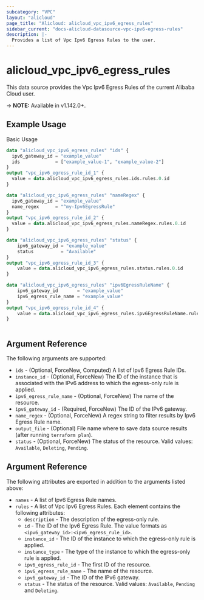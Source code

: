 ```yaml
---
subcategory: "VPC"
layout: "alicloud"
page_title: "Alicloud: alicloud_vpc_ipv6_egress_rules"
sidebar_current: "docs-alicloud-datasource-vpc-ipv6-egress-rules"
description: |-
  Provides a list of Vpc Ipv6 Egress Rules to the user.
---
```


# alicloud\_vpc\_ipv6\_egress\_rules

This data source provides the Vpc Ipv6 Egress Rules of the current Alibaba Cloud user.

-> **NOTE:** Available in v1.142.0+.

## Example Usage

Basic Usage

```terraform
data "alicloud_vpc_ipv6_egress_rules" "ids" {
  ipv6_gateway_id = "example_value"
  ids             = ["example_value-1", "example_value-2"]
}
output "vpc_ipv6_egress_rule_id_1" {
  value = data.alicloud_vpc_ipv6_egress_rules.ids.rules.0.id
}

data "alicloud_vpc_ipv6_egress_rules" "nameRegex" {
  ipv6_gateway_id = "example_value"
  name_regex      = "^my-Ipv6EgressRule"
}
output "vpc_ipv6_egress_rule_id_2" {
  value = data.alicloud_vpc_ipv6_egress_rules.nameRegex.rules.0.id
}

data "alicloud_vpc_ipv6_egress_rules" "status" {
	ipv6_gateway_id = "example_value"
	status          = "Available"
}
output "vpc_ipv6_egress_rule_id_3" {
	value = data.alicloud_vpc_ipv6_egress_rules.status.rules.0.id
}

data "alicloud_vpc_ipv6_egress_rules" "ipv6EgressRuleName" {
	ipv6_gateway_id       = "example_value"
	ipv6_egress_rule_name = "example_value"
}
output "vpc_ipv6_egress_rule_id_4" {
	value = data.alicloud_vpc_ipv6_egress_rules.ipv6EgressRuleName.rules.0.id
}
            
```

## Argument Reference

The following arguments are supported:

* `ids` - (Optional, ForceNew, Computed)  A list of Ipv6 Egress Rule IDs.
* `instance_id` - (Optional, ForceNew) The ID of the instance that is associated with the IPv6 address to which the egress-only rule is applied.
* `ipv6_egress_rule_name` - (Optional, ForceNew) The name of the resource.
* `ipv6_gateway_id` - (Required, ForceNew) The ID of the IPv6 gateway.
* `name_regex` - (Optional, ForceNew) A regex string to filter results by Ipv6 Egress Rule name.
* `output_file` - (Optional) File name where to save data source results (after running `terraform plan`).
* `status` - (Optional, ForceNew) The status of the resource. Valid values: `Available`, `Deleting`, `Pending`.

## Argument Reference

The following attributes are exported in addition to the arguments listed above:

* `names` - A list of Ipv6 Egress Rule names.
* `rules` - A list of Vpc Ipv6 Egress Rules. Each element contains the following attributes:
	* `description` - The description of the egress-only rule.
	* `id` - The ID of the Ipv6 Egress Rule. The value formats as `<ipv6_gateway_id>:<ipv6_egress_rule_id>`.
	* `instance_id` - The ID of the instance to which the egress-only rule is applied.
	* `instance_type` - The type of the instance to which the egress-only rule is applied.
	* `ipv6_egress_rule_id` - The first ID of the resource.
	* `ipv6_egress_rule_name` - The name of the resource.
	* `ipv6_gateway_id` - The ID of the IPv6 gateway.
	* `status` - The status of the resource. Valid values: `Available`, `Pending` and `Deleting`.